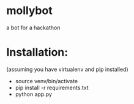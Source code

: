 # mollybot
a bot for a hackathon

# Installation:

(assuming you have virtualenv and pip installed)
* source venv/bin/activate
* pip install -r requirements.txt
* python app.py
